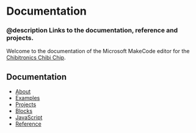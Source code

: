 # Documentation

### @description Links to the documentation, reference and projects.

Welcome to the documentation of the Microsoft MakeCode editor
for the [Chibitronics Chibi Chip](https://chibitronics.com/shop/love-to-code-chibi-chip-cable/).

## Documentation

* [About](/about)
* [Examples](/examples)
* [Projects](/projects)
* [Blocks](/blocks)
* [JavaScript](/javascript)
* [Reference](/reference)